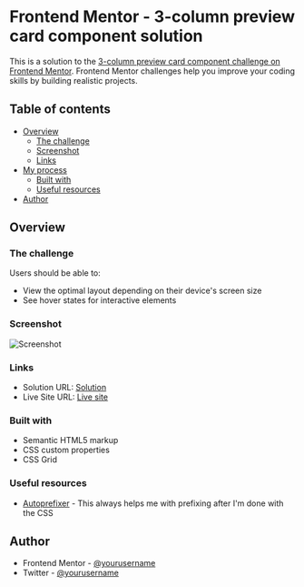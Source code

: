# Frontend Mentor - 3-column preview card component solution

This is a solution to the [3-column preview card component challenge on Frontend Mentor](https://www.frontendmentor.io/challenges/3column-preview-card-component-pH92eAR2-). Frontend Mentor challenges help you improve your coding skills by building realistic projects. 

## Table of contents

- [Overview](#overview)
  - [The challenge](#the-challenge)
  - [Screenshot](#screenshot)
  - [Links](#links)
- [My process](#my-process)
  - [Built with](#built-with)
  - [Useful resources](#useful-resources)
- [Author](#author)


## Overview

### The challenge

Users should be able to:

- View the optimal layout depending on their device's screen size
- See hover states for interactive elements

### Screenshot

![Screenshot](https://i.imgur.com/gLkgi2l.png)

### Links

- Solution URL: [Solution](https://github.com/azizbna/Frontend-mentor-3-column-preview-card)
- Live Site URL: [Live site](https://azizbna.github.io/Frontend-mentor-3-column-preview-card/)

### Built with

- Semantic HTML5 markup
- CSS custom properties
- CSS Grid

### Useful resources

- [Autoprefixer](https://autoprefixer.github.io/) - This always helps me with prefixing after I'm done with the CSS


## Author

- Frontend Mentor - [@yourusername](https://www.frontendmentor.io/profile/azizbna)
- Twitter - [@yourusername](https://www.twitter.com/azeezbna)


